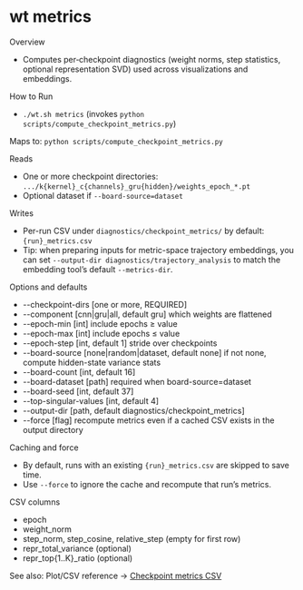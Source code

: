 # wt metrics

Overview
- Computes per‑checkpoint diagnostics (weight norms, step statistics, optional representation SVD) used across visualizations and embeddings.

How to Run
- `./wt.sh metrics` (invokes `python scripts/compute_checkpoint_metrics.py`)

Maps to: `python scripts/compute_checkpoint_metrics.py`

Reads
- One or more checkpoint directories: `.../k{kernel}_c{channels}_gru{hidden}/weights_epoch_*.pt`
- Optional dataset if `--board-source=dataset`

Writes
- Per-run CSV under `diagnostics/checkpoint_metrics/` by default: `{run}_metrics.csv`
- Tip: when preparing inputs for metric-space trajectory embeddings, you can set `--output-dir diagnostics/trajectory_analysis` to match the embedding tool’s default `--metrics-dir`.

Options and defaults
- --checkpoint-dirs [one or more, REQUIRED]
- --component [cnn|gru|all, default gru] which weights are flattened
- --epoch-min [int] include epochs ≥ value
- --epoch-max [int] include epochs ≤ value
- --epoch-step [int, default 1] stride over checkpoints
- --board-source [none|random|dataset, default none] if not none, compute hidden-state variance stats
- --board-count [int, default 16]
- --board-dataset [path] required when board-source=dataset
- --board-seed [int, default 37]
- --top-singular-values [int, default 4]
- --output-dir [path, default diagnostics/checkpoint_metrics]
- --force [flag] recompute metrics even if a cached CSV exists in the output directory

Caching and force
- By default, runs with an existing `{run}_metrics.csv` are skipped to save time.
- Use `--force` to ignore the cache and recompute that run’s metrics.

CSV columns
- epoch
- weight_norm
- step_norm, step_cosine, relative_step (empty for first row)
- repr_total_variance (optional)
- repr_top{1..K}_ratio (optional)

See also: Plot/CSV reference → [Checkpoint metrics CSV](../plots/checkpoint_metrics_csv.md)

